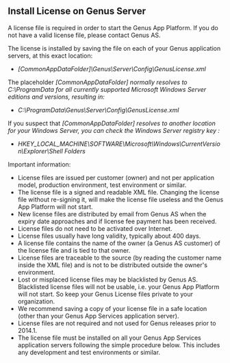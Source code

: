 ## Install License on Genus Server

A license file is required in order to start the Genus App Platform. If you do not have a valid license file, please contact Genus AS.

The license is installed by saving the file on each of your Genus application servers, at this exact location:

*   <span style="FONT-STYLE: italic">[CommonAppDataFolder]\Genus\Server\Config\GenusLicense.xml

The placeholder <span style="FONT-STYLE: italic">[CommonAppDataFolder] normally resolves to <span style="FONT-STYLE: italic">C:\ProgramData for all currently supported Microsoft Windows Server editions and versions, resulting in:

*   <span style="FONT-STYLE: italic">C:\ProgramData\Genus\Server\Config\GenusLicense.xml

If you suspect that <span style="FONT-STYLE: italic">[CommonAppDataFolder] resolves to another location for your Windows Server, you can check the Windows Server registry key :

*   <span style="FONT-STYLE: italic">HKEY_LOCAL_MACHINE\SOFTWARE\Microsoft\Windows\CurrentVersion\Explorer\Shell Folders

Important information:

*   License files are issued per customer (owner) and not per application model, production environment, test environment or similar.
*   The license file is a signed and readable XML file. Changing the license file without re-signing it, will make the license file useless and the Genus App Platform will not start.
*   New license files are distributed by email from Genus AS when the expiry date approaches and if license fee payment has been received.
*   License files do not need to be activated over Internet.
*   License files usually have long validity, typically about 400 days.
*   A license file contains the name of the owner (a Genus AS customer) of the license file and is tied to that owner.
*   License files are traceable to the source (by reading the customer name inside the XML file) and is not to be distributed outside the owner's environment.
*   Lost or misplaced license files may be blacklisted by Genus AS. Blacklisted license files will not be usable, i.e. your Genus App Platform will not start. So keep your Genus License files private to your organization.
*   We recommend saving a copy of your license file in a safe location (other than your Genus App Services application server).
*   License files are not required and not used for Genus releases prior to 2014.1\.
*   The license file must be installed on all your Genus App Services application servers following the simple procedure below. This includes any development and test environments or similar.